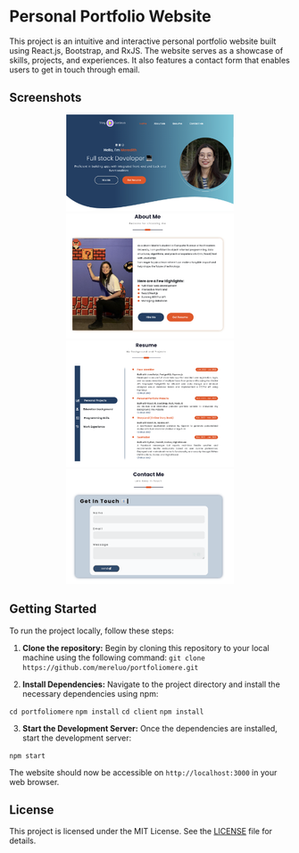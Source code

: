 # Personal Portfolio Website

This project is an intuitive and interactive personal portfolio website built using React.js, Bootstrap, and RxJS. The website serves as a showcase of skills, projects, and experiences. It also features a contact form that enables users to get in touch through email.

## Screenshots

<p align=center>
    <img src="public/screenshot1.png" alt="screenshot1" width="300" />
    <img src="public/screenshot2.png" alt="screenshot2" width="300" />
    <img src="public/screenshot3.png" alt="screenshot3" width="300" />
    <img src="public/screenshot4.png" alt="screenshot4" width="300" />
</p>

## Getting Started

To run the project locally, follow these steps:

1. **Clone the repository:** Begin by cloning this repository to your local machine using the following command: `git clone https://github.com/mereluo/portfoliomere.git`

2. **Install Dependencies:** Navigate to the project directory and install the necessary dependencies using npm:

`cd portfoliomere`
`npm install`
`cd client`
`npm install`

3. **Start the Development Server:** Once the dependencies are installed, start the development server:

`npm start`

The website should now be accessible on `http://localhost:3000` in your web browser.

## License

This project is licensed under the MIT License. See the [LICENSE](LICENSE) file for details.
